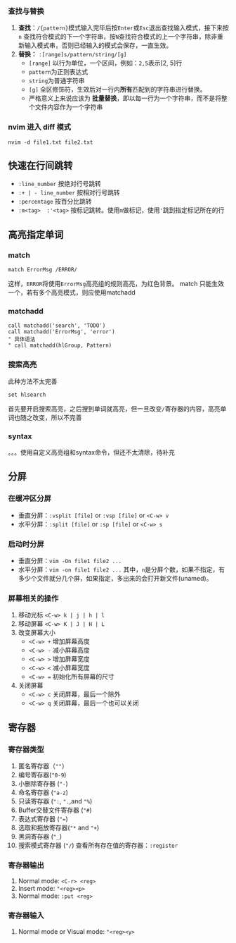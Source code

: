 ###  查找与替换
1. **查找**：`/{pattern}`模式输入完毕后按`Enter`或`Esc`退出查找输入模式，接下来按`n` 查找符合模式的下一个字符串，按`N`查找符合模式的上一个字符串，除非重新输入模式串，否则已经输入的模式会保存，一直生效。
2. **替换：** `:[range]s/pattern/string/[g]` 
	- `[range]` 以行为单位，一个区间，例如：`2,5`表示\[2, 5]行
	- `pattern`为正则表达式
	- `string`为普通字符串
	- `[g]` 全区修饰符，生效后对一行内**所有**匹配到的字符串进行替换。
	- 严格意义上来说应该为 **批量替换**，即以每一行为一个字符串，而不是将整个文件内容作为一个字符串

### nvim 进入 diff 模式
``` shell
nvim -d file1.txt file2.txt
```

## 快速在行间跳转
- `:line_number` 按绝对行号跳转
- `:+ | - line_number` 按相对行号跳转
- `:percentage` 按百分比跳转
- `:m<tag>  :'<tag>` 按标记跳转。使用`m`做标记，使用`'`跳到指定标记所在的行

## 高亮指定单词
### match
```vimrc
match ErrorMsg /ERROR/
```
这样，`ERROR`将使用`ErrorMsg`高亮组的规则高亮，为红色背景。
match 只能生效一个，若有多个高亮模式，则应使用matchadd
### matchadd 
```vimrc
call matchadd('search', 'TODO')
call matchadd('ErrorMsg', 'error')
" 具体语法
" call matchadd(hlGroup, Pattern)
```

### 搜索高亮
此种方法不太完善
```vimrc
set hlsearch
```
首先要开启搜索高亮，之后搜到单词就高亮，但一旦改变`/`寄存器的内容，高亮单词也随之改变，所以不完善

### syntax
。。。使用自定义高亮组和syntax命令，但还不太清除，待补充


## 分屏
### 在缓冲区分屏
- 垂直分屏：`:vsplit [file]` or `:vsp [file]` or `<C-w> v`
- 水平分屏：`:split [file]` or `:sp [file]` or `<C-w> s`

### 启动时分屏
- 垂直分屏：`vim -On file1 file2 ...` 
- 水平分屏：`vim -on file1 file2 ...` 
其中，`n`是分屏个数，如果不指定，有多少个文件就分几个屏，如果指定，多出来的会打开新文件(unamed)。

### 屏幕相关的操作
1. 移动光标
`<C-w> k | j | h | l`
2. 移动屏幕
`<C-w> K | J | H | L`
3. 改变屏幕大小
	- `<C-w> +` 增加屏幕高度
	- `<C-w> -` 减小屏幕高度
	- `<C-w> >` 增加屏幕宽度
	- `<C-w> <`  减小屏幕宽度
	- `<C-w> =` 初始化所有屏幕的尺寸
4.  关闭屏幕
	- `<C-w> c` 关闭屏幕，最后一个除外
	- `<C-w> q` 关闭屏幕，最后一个也可以关闭


## 寄存器
### 寄存器类型
1. 匿名寄存器（`""`）
2. 编号寄存器(`"0-9`)
3. 小删除寄存器 (`"-`)
4. 命名寄存器 (`"a-z`)
5. 只读寄存器 (`":`, `".`,and `"%`)
6. Buffer交替文件寄存器 (`"#`)
7. 表达式寄存器 (`"=`)
8. 选取和拖放寄存器(`"*` and `"+`)
9. 黑洞寄存器 (`"_`)
10. 搜索模式寄存器 (`"/`)
查看所有存在值的寄存器：`:register`

### 寄存器输出
1. Normal mode: `<C-r> <reg>`
2. Insert mode: `"<reg><p>`
3. Normal mode: `:put <reg>`

### 寄存器输入
1. Normal mode or Visual mode: `"<reg><y>`

